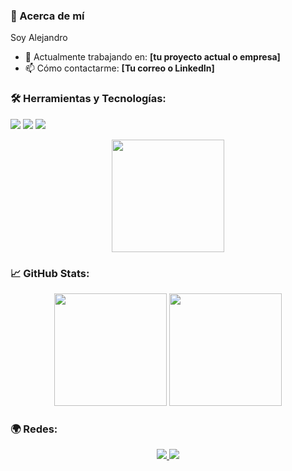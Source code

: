 

### 🚀 Acerca de mí
Soy Alejandro
- 🔭 Actualmente trabajando en: **[tu proyecto actual o empresa]**
- 📫 Cómo contactarme: **[Tu correo o LinkedIn]**

### 🛠️ Herramientas y Tecnologías:
<p>
  <img src="https://img.shields.io/badge/-C++-333333?style=for-the-badge&logo=c%2B%2B&logoColor=00599C" />
  <img src="https://img.shields.io/badge/-Python-333333?style=for-the-badge&logo=python&logoColor=ffd343" />
  <img src="https://img.shields.io/badge/-Java-333333?style=for-the-badge&logo=java&logoColor=007396" />
  <p align="center">
  <img height="180em" src="https://github-readme-stats.vercel.app/api/top-langs/?username=AlejandroTorres11&layout=compact&theme=vue-dark&hide_border=true&langs_count=5" />
</p>

</p>

### 📈 GitHub Stats:
<p align="center">
  <img height="180em" src="https://github-readme-stats.vercel.app/api?username=AlejandroTorres11&show_icons=true&theme=vue-dark&hide_border=true&count_private=true" />
  <img height="180em" src="https://github-readme-stats.vercel.app/api/top-langs/?username=AlejandroTorres11&layout=compact&theme=vue-dark&hide_border=true" />
</p>

### 🌍 Redes:
<p align="center">
  <a href="[https://www.linkedin.com/in/alejandrotorres11](https://www.linkedin.com/in/alejandro-torres-122835256/)" target="_blank">
    <img src="https://img.shields.io/badge/-LinkedIn-0077B5?style=for-the-badge&logo=linkedin&logoColor=white">
  </a>
  <a href="mailto:alejandro.torres11@email.com">
    <img src="https://img.shields.io/badge/-Email-D14836?style=for-the-badge&logo=gmail&logoColor=white">
  </a>
</p>
